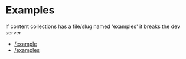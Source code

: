 # Examples

If content collections has a file/slug named 'examples' it breaks the dev server

- [/example](/example)
- [/examples](/examples)